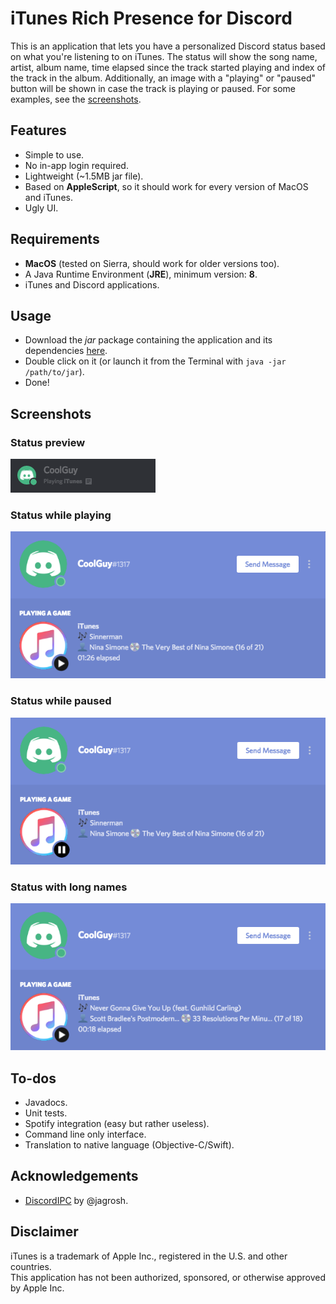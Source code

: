 # iTunes Rich Presence for Discord
This is an application that lets you have a personalized Discord status based on what you're listening to on iTunes. The status will show the song name, artist, album name, time elapsed since the track started playing and index of the track in the album. Additionally, an image with a "playing" or "paused" button will be shown in case the track is playing or paused. For some examples, see the [screenshots](#screenshots).

## Features
* Simple to use.
* No in-app login required.
* Lightweight (~1.5MB jar file).
* Based on **AppleScript**, so it should work for every version of MacOS and iTunes.
* Ugly UI.

## Requirements
* **MacOS** (tested on Sierra, should work for older versions too).
* A Java Runtime Environment (**JRE**), minimum version: **8**.
* iTunes and Discord applications.

## Usage
* Download the *jar* package containing the application and its dependencies [here](https://github.com/kevinmussi/iTunes-Discord-RP/releases/download/v0.1/iTunesDiscordRP-0.1.jar).
* Double click on it (or launch it from the Terminal with `java -jar /path/to/jar`).
* Done!

## Screenshots
### Status preview
![alt](screenshots/status-preview1.png)

### Status while playing
![alt](screenshots/status-playing.png)

### Status while paused
![alt](screenshots/status-paused.png)

### Status with long names
![alt](screenshots/status-playing-shortened.png)

## To-dos
* Javadocs.
* Unit tests.
* Spotify integration (easy but rather useless).
* Command line only interface.
* Translation to native language (Objective-C/Swift).

## Acknowledgements
* [DiscordIPC](https://github.com/jagrosh/DiscordIPC) by @jagrosh.

## Disclaimer
iTunes is a trademark of Apple Inc., registered in the U.S. and other countries.\
This application has not been authorized, sponsored, or otherwise approved by Apple Inc.
